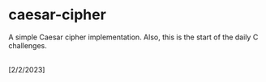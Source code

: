 # caesar-cipher
A simple Caesar cipher implementation. Also, this is the start of the daily C challenges.

<br>
[2/2/2023]
